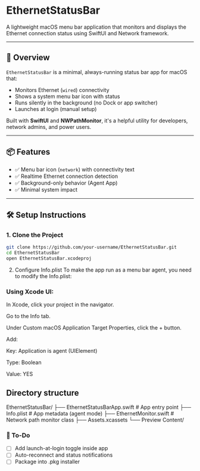 # EthernetStatusBar

A lightweight macOS menu bar application that monitors and displays the Ethernet connection status using SwiftUI and Network framework.

---

## 🧠 Overview

`EthernetStatusBar` is a minimal, always-running status bar app for macOS that:

- Monitors Ethernet (`wired`) connectivity
- Shows a system menu bar icon with status
- Runs silently in the background (no Dock or app switcher)
- Launches at login (manual setup)

Built with **SwiftUI** and **NWPathMonitor**, it's a helpful utility for developers, network admins, and power users.

---

## 📦 Features

- ✅ Menu bar icon (`network`) with connectivity text
- ✅ Realtime Ethernet connection detection
- ✅ Background-only behavior (Agent App)
- ✅ Minimal system impact

---

## 🛠 Setup Instructions

### 1. Clone the Project

```bash
git clone https://github.com/your-username/EthernetStatusBar.git
cd EthernetStatusBar
open EthernetStatusBar.xcodeproj
```
2. Configure Info.plist
To make the app run as a menu bar agent, you need to modify the Info.plist:

### Using Xcode UI:
In Xcode, click your project in the navigator.

Go to the Info tab.

Under Custom macOS Application Target Properties, click the + button.

Add:

Key: Application is agent (UIElement)

Type: Boolean

Value: YES

## Directory structure

EthernetStatusBar/
├── EthernetStatusBarApp.swift    # App entry point
├── Info.plist                    # App metadata (agent mode)
├── EthernetMonitor.swift         # Network path monitor class
├── Assets.xcassets
└── Preview Content/

### 🧩 To-Do

- [ ] Add launch-at-login toggle inside app
- [ ] Auto-reconnect and status notifications
- [ ] Package into .pkg installer
